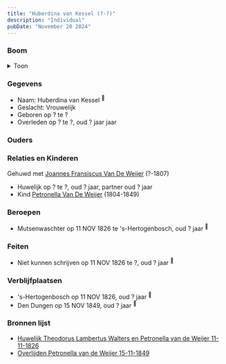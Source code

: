 ```yaml
---
title: "Huberdina van Kessel (?-?)"
description: "Individual"
pubDate: "November 20 2024"
---
```


### Boom
<details><summary>Toon</summary>

![test](https://www.plantuml.com/plantuml/svg/fP8nRy8m48Lt_ueJ34oHaW8je0WGb8ZIgZ1GEY8dkOABOoEVKnGX_diDHC30KAcRTRvtzxrdzyboO_DCCje8jUM6Pn3pPBCoEbVfK4jjm1gko5sXicmjKeH4c4JY-OpPrXQGOHQZeNE9B1hKjjWYkvcQI4u4UmO00srIDFErI3OAYS8muq9rkr1d1yPgC3kj8iREaieuTxDJeJZyS0MlJe6o0fpWnVU3PW0NVJKQZEgZkbko_n8eqmE4dPZ7nJBMrahiTA47lPixskHIBhbAbudHHB5sD6NJuR9zehboTOYEAGXASeA5mtX6-4JnZUPAuWDKH_Me6Gt-In0ymkJZ3OAM_mGryiPeh5wXYZKbQuTMaeMT7QOkbzLnx0aZydtV1LALOhMs1KgfTmxb8fYXDMw3bFo-1R_LXZ-4-D20wN1-f6lyoKmJtgSBrzvetpDJFgBdbVIipF9QA5rv9I9ZVLIf-xA_)
</details>

### Gegevens
- Naam: Huberdina van Kessel <sup><a href="../s00136/" style="text-decoration:none" title="Huwelijk Theodorus Lambertus Walters en Petronella van de Weijer 11-11-1826">:link:</a></sup>
- Geslacht: Vrouwelijk
- Geboren op ? te ? 
- Overleden op ? te ?, oud ? jaar jaar 

### Ouders

### Relaties en Kinderen

Gehuwd met [Joannes Fransiscus Van De Weijer](../i00150/) (?-1807) 
- Huwelijk op ? te ?, oud ? jaar, partner oud ? jaar 
- Kind [Petronella Van De Weijer](../i00089/) (1804-1849)

### Beroepen
- Mutsenwaschter op 11 NOV 1826 te 's-Hertogenbosch, oud ? jaar <sup><a href="../s00136/" style="text-decoration:none" title="Huwelijk Theodorus Lambertus Walters en Petronella van de Weijer 11-11-1826">:link:</a></sup>

### Feiten
- Niet kunnen schrijven op 11 NOV 1826 te ?, oud ? jaar <sup><a href="../s00136/" style="text-decoration:none" title="Huwelijk Theodorus Lambertus Walters en Petronella van de Weijer 11-11-1826">:link:</a></sup>

### Verblijfplaatsen
- 's-Hertogenbosch  op 11 NOV 1826, oud ? jaar  <sup><a href="../s00136/" style="text-decoration:none" title="Huwelijk Theodorus Lambertus Walters en Petronella van de Weijer 11-11-1826">:link:</a></sup>
- Den Dungen  op 15 NOV 1849, oud ? jaar  <sup><a href="../s00146/" style="text-decoration:none" title="Overlijden Petronella van de Weijer 15-11-1849">:link:</a></sup>

### Bronnen lijst
- [Huwelijk Theodorus Lambertus Walters en Petronella van de Weijer 11-11-1826](../s00136/)
- [Overlijden Petronella van de Weijer 15-11-1849](../s00146/)